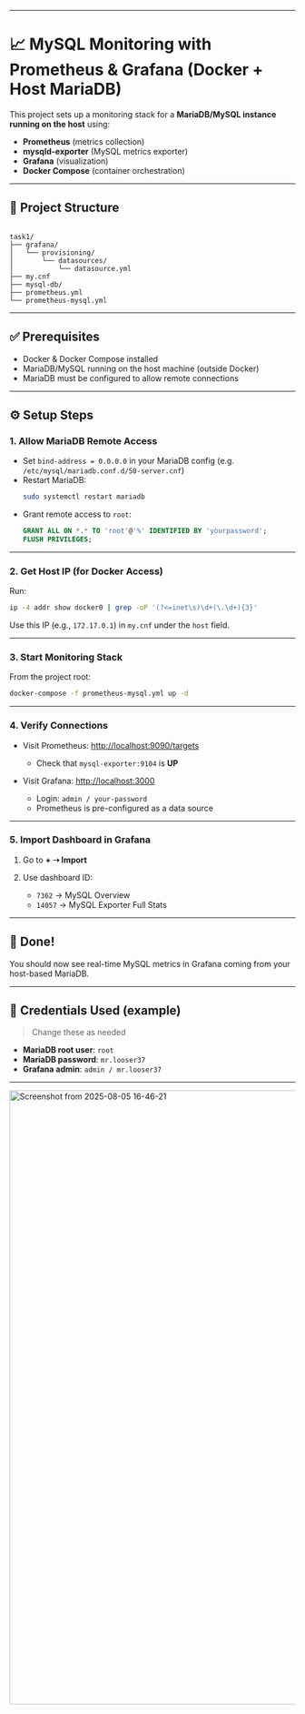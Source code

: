 
---

# 📈 MySQL Monitoring with Prometheus & Grafana (Docker + Host MariaDB)

This project sets up a monitoring stack for a **MariaDB/MySQL instance running on the host** using:

- **Prometheus** (metrics collection)
- **mysqld-exporter** (MySQL metrics exporter)
- **Grafana** (visualization)
- **Docker Compose** (container orchestration)

---

## 📂 Project Structure

```

task1/
├── grafana/
│   └── provisioning/
│       └── datasources/
│           └── datasource.yml
├── my.cnf
├── mysql-db/
├── prometheus.yml
└── prometheus-mysql.yml

````

---

## ✅ Prerequisites

- Docker & Docker Compose installed
- MariaDB/MySQL running on the host machine (outside Docker)
- MariaDB must be configured to allow remote connections

---

## ⚙️ Setup Steps

### 1. **Allow MariaDB Remote Access**

- Set `bind-address = 0.0.0.0` in your MariaDB config (e.g. `/etc/mysql/mariadb.conf.d/50-server.cnf`)
- Restart MariaDB:
  ```bash
  sudo systemctl restart mariadb


* Grant remote access to `root`:

  ```sql
  GRANT ALL ON *.* TO 'root'@'%' IDENTIFIED BY 'yourpassword';
  FLUSH PRIVILEGES;
  ```

---

### 2. **Get Host IP (for Docker Access)**

Run:

```bash
ip -4 addr show docker0 | grep -oP '(?<=inet\s)\d+(\.\d+){3}'
```

Use this IP (e.g., `172.17.0.1`) in `my.cnf` under the `host` field.

---

### 3. **Start Monitoring Stack**

From the project root:

```bash
docker-compose -f prometheus-mysql.yml up -d
```

---

### 4. **Verify Connections**

* Visit Prometheus: [http://localhost:9090/targets](http://localhost:9090/targets)

  * Check that `mysql-exporter:9104` is **UP**
* Visit Grafana: [http://localhost:3000](http://localhost:3000)

  * Login: `admin / your-password`
  * Prometheus is pre-configured as a data source

---

### 5. **Import Dashboard in Grafana**

1. Go to **+ ➝ Import**
2. Use dashboard ID:

   * `7362` → MySQL Overview
   * `14057` → MySQL Exporter Full Stats

---

## 🚀 Done!

You should now see real-time MySQL metrics in Grafana coming from your host-based MariaDB.

---

## 🧾 Credentials Used (example)

> Change these as needed

* **MariaDB root user**: `root`
* **MariaDB password**: `mr.looser37`
* **Grafana admin**: `admin / mr.looser37`

---
<img width="1920" height="1080" alt="Screenshot from 2025-08-05 16-46-21" src="https://github.com/user-attachments/assets/13f039eb-ed9c-41d5-9bb6-665d07830b53" />
